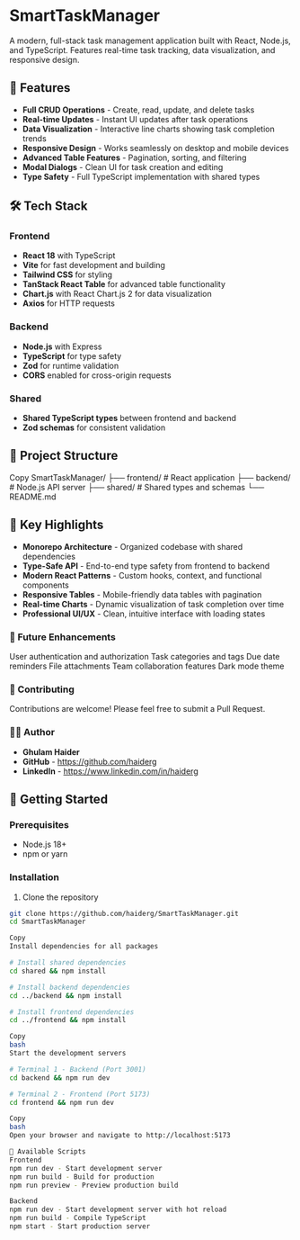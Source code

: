 # SmartTaskManager
A modern, full-stack task management application built with React, Node.js, and TypeScript. Features real-time task tracking, data visualization, and responsive design.

## 🚀 Features

- **Full CRUD Operations** - Create, read, update, and delete tasks
- **Real-time Updates** - Instant UI updates after task operations
- **Data Visualization** - Interactive line charts showing task completion trends
- **Responsive Design** - Works seamlessly on desktop and mobile devices
- **Advanced Table Features** - Pagination, sorting, and filtering
- **Modal Dialogs** - Clean UI for task creation and editing
- **Type Safety** - Full TypeScript implementation with shared types

## 🛠️ Tech Stack

### Frontend
- **React 18** with TypeScript
- **Vite** for fast development and building
- **Tailwind CSS** for styling
- **TanStack React Table** for advanced table functionality
- **Chart.js** with React Chart.js 2 for data visualization
- **Axios** for HTTP requests

### Backend
- **Node.js** with Express
- **TypeScript** for type safety
- **Zod** for runtime validation
- **CORS** enabled for cross-origin requests

### Shared
- **Shared TypeScript types** between frontend and backend
- **Zod schemas** for consistent validation

## 📁 Project Structure


Copy
SmartTaskManager/
├── frontend/ # React application
├── backend/ # Node.js API server
├── shared/ # Shared types and schemas
└── README.md


## 🎯 Key Highlights

- **Monorepo Architecture** - Organized codebase with shared dependencies
- **Type-Safe API** - End-to-end type safety from frontend to backend
- **Modern React Patterns** - Custom hooks, context, and functional components
- **Responsive Tables** - Mobile-friendly data tables with pagination
- **Real-time Charts** - Dynamic visualization of task completion over time
- **Professional UI/UX** - Clean, intuitive interface with loading states

### 🌟 Future Enhancements
User authentication and authorization
Task categories and tags
Due date reminders
File attachments
Team collaboration features
Dark mode theme

### 🤝 Contributing
Contributions are welcome! Please feel free to submit a Pull Request.

### 👨‍💻 Author
- **Ghulam Haider** 
- **GitHub** - https://github.com/haiderg
- **LinkedIn** - https://www.linkedin.com/in/haiderg
  
## 🚀 Getting Started

### Prerequisites
- Node.js 18+
- npm or yarn

### Installation

1. Clone the repository
```bash
git clone https://github.com/haiderg/SmartTaskManager.git
cd SmartTaskManager

Copy
Install dependencies for all packages

# Install shared dependencies
cd shared && npm install

# Install backend dependencies
cd ../backend && npm install

# Install frontend dependencies
cd ../frontend && npm install

Copy
bash
Start the development servers

# Terminal 1 - Backend (Port 3001)
cd backend && npm run dev

# Terminal 2 - Frontend (Port 5173)
cd frontend && npm run dev

Copy
bash
Open your browser and navigate to http://localhost:5173

🔧 Available Scripts
Frontend
npm run dev - Start development server
npm run build - Build for production
npm run preview - Preview production build

Backend
npm run dev - Start development server with hot reload
npm run build - Compile TypeScript
npm start - Start production server


